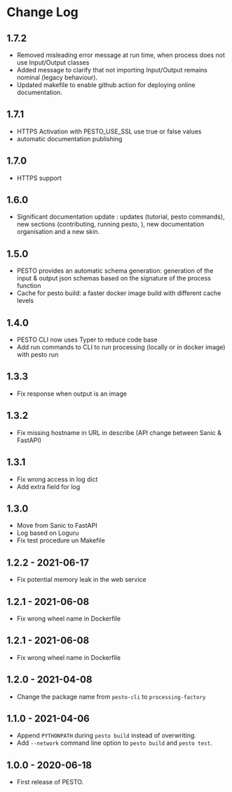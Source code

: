 
# Change Log

## 1.7.2
- Removed misleading error message at run time, when process does not use Input/Output classes
- Added message to clarify that not importing Input/Output remains nominal (legacy behaviour).
- Updated makefile to enable github action for deploying online documentation.
## 1.7.1
- HTTPS Activation with PESTO_USE_SSL use true or false values
- automatic documentation publishing

## 1.7.0
- HTTPS support

## 1.6.0
- Significant documentation update : updates (tutorial, pesto commands), new sections (contributing, running pesto, ), new documentation organisation and a new skin.

## 1.5.0
- PESTO provides an automatic schema generation: generation of the input & output json schemas based on the signature of the process function
- Cache for pesto build: a faster docker image build with different cache levels

## 1.4.0
- PESTO CLI now uses Typer to reduce code base
- Add run commands to CLI to run processing (locally or in docker image) with pesto run

## 1.3.3
- Fix response when output is an image

## 1.3.2
- Fix missing hostname in URL in describe (API change between Sanic & FastAPI)

## 1.3.1
- Fix wrong access in log dict
- Add extra field for log

## 1.3.0
- Move from Sanic to FastAPI
- Log based on Loguru
- Fix test procedure un Makefile

## 1.2.2 - 2021-06-17
- Fix potential memory leak in the web service

## 1.2.1 - 2021-06-08
- Fix wrong wheel name in Dockerfile

## 1.2.1 - 2021-06-08
- Fix wrong wheel name in Dockerfile

## 1.2.0 - 2021-04-08
- Change the package name from `pesto-cli` to `processing-factory`

## 1.1.0 - 2021-04-06
- Append `PYTHONPATH` during `pesto build` instead of overwriting.
- Add `--network` command line option to `pesto build` and `pesto test`.

## 1.0.0 - 2020-06-18
- First release of PESTO.
